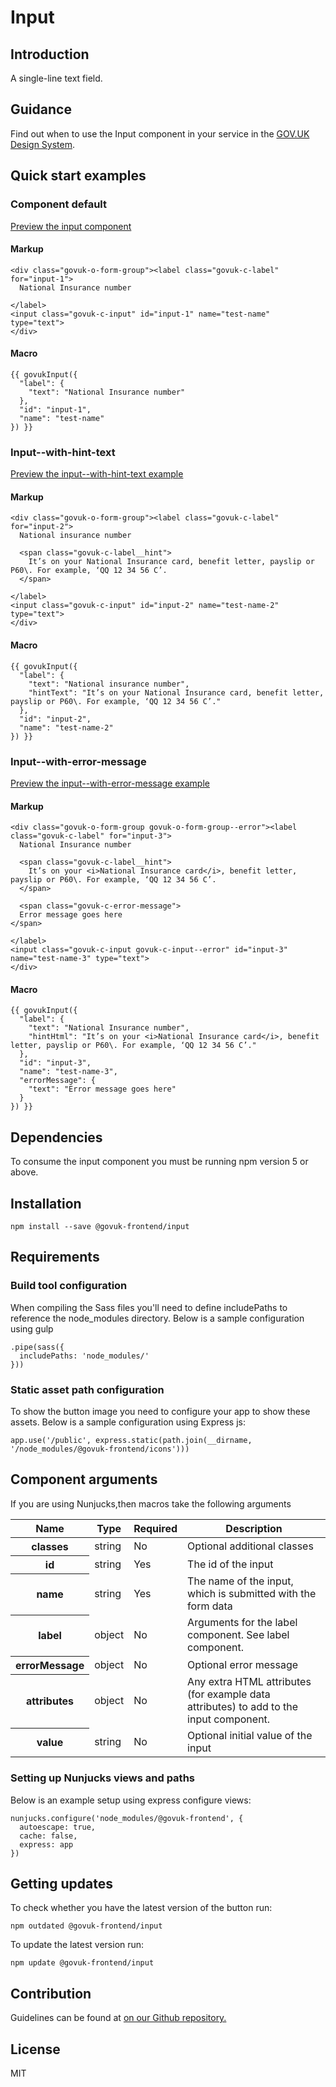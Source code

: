# Input

## Introduction

A single-line text field.

## Guidance

Find out when to use the Input component in your service in the [GOV.UK Design System](https://govuk-design-system-production.cloudapps.digital/components/text-input).

## Quick start examples

### Component default

[Preview the input component](http://govuk-frontend-review.herokuapp.com/components/input/preview)

#### Markup

    <div class="govuk-o-form-group"><label class="govuk-c-label" for="input-1">
      National Insurance number

    </label>
    <input class="govuk-c-input" id="input-1" name="test-name" type="text">
    </div>

#### Macro

    {{ govukInput({
      "label": {
        "text": "National Insurance number"
      },
      "id": "input-1",
      "name": "test-name"
    }) }}

### Input--with-hint-text

[Preview the input--with-hint-text example](http://govuk-frontend-review.herokuapp.com/components/input/with-hint-text/preview)

#### Markup

    <div class="govuk-o-form-group"><label class="govuk-c-label" for="input-2">
      National insurance number

      <span class="govuk-c-label__hint">
        It’s on your National Insurance card, benefit letter, payslip or P60\. For example, ‘QQ 12 34 56 C’.
      </span>

    </label>
    <input class="govuk-c-input" id="input-2" name="test-name-2" type="text">
    </div>

#### Macro

    {{ govukInput({
      "label": {
        "text": "National insurance number",
        "hintText": "It’s on your National Insurance card, benefit letter, payslip or P60\. For example, ‘QQ 12 34 56 C’."
      },
      "id": "input-2",
      "name": "test-name-2"
    }) }}

### Input--with-error-message

[Preview the input--with-error-message example](http://govuk-frontend-review.herokuapp.com/components/input/with-error-message/preview)

#### Markup

    <div class="govuk-o-form-group govuk-o-form-group--error"><label class="govuk-c-label" for="input-3">
      National Insurance number

      <span class="govuk-c-label__hint">
        It’s on your <i>National Insurance card</i>, benefit letter, payslip or P60\. For example, ‘QQ 12 34 56 C’.
      </span>

      <span class="govuk-c-error-message">
      Error message goes here
    </span>

    </label>
    <input class="govuk-c-input govuk-c-input--error" id="input-3" name="test-name-3" type="text">
    </div>

#### Macro

    {{ govukInput({
      "label": {
        "text": "National Insurance number",
        "hintHtml": "It’s on your <i>National Insurance card</i>, benefit letter, payslip or P60\. For example, ‘QQ 12 34 56 C’."
      },
      "id": "input-3",
      "name": "test-name-3",
      "errorMessage": {
        "text": "Error message goes here"
      }
    }) }}

## Dependencies

To consume the input component you must be running npm version 5 or above.

## Installation

    npm install --save @govuk-frontend/input

## Requirements

### Build tool configuration

When compiling the Sass files you'll need to define includePaths to reference the node_modules directory. Below is a sample configuration using gulp

    .pipe(sass({
      includePaths: 'node_modules/'
    }))

### Static asset path configuration

To show the button image you need to configure your app to show these assets. Below is a sample configuration using Express js:

    app.use('/public', express.static(path.join(__dirname, '/node_modules/@govuk-frontend/icons')))

## Component arguments

If you are using Nunjucks,then macros take the following arguments

<table class="govuk-c-table">

<thead class="govuk-c-table__head">

<tr class="govuk-c-table__row">

<th class="govuk-c-table__header" scope="col">Name</th>

<th class="govuk-c-table__header" scope="col">Type</th>

<th class="govuk-c-table__header" scope="col">Required</th>

<th class="govuk-c-table__header" scope="col">Description</th>

</tr>

</thead>

<tbody class="govuk-c-table__body">

<tr class="govuk-c-table__row">

<th class="govuk-c-table__header" scope="row">classes</th>

<td class="govuk-c-table__cell ">string</td>

<td class="govuk-c-table__cell ">No</td>

<td class="govuk-c-table__cell ">Optional additional classes</td>

</tr>

<tr class="govuk-c-table__row">

<th class="govuk-c-table__header" scope="row">id</th>

<td class="govuk-c-table__cell ">string</td>

<td class="govuk-c-table__cell ">Yes</td>

<td class="govuk-c-table__cell ">The id of the input</td>

</tr>

<tr class="govuk-c-table__row">

<th class="govuk-c-table__header" scope="row">name</th>

<td class="govuk-c-table__cell ">string</td>

<td class="govuk-c-table__cell ">Yes</td>

<td class="govuk-c-table__cell ">The name of the input, which is submitted with the form data</td>

</tr>

<tr class="govuk-c-table__row">

<th class="govuk-c-table__header" scope="row">label</th>

<td class="govuk-c-table__cell ">object</td>

<td class="govuk-c-table__cell ">No</td>

<td class="govuk-c-table__cell ">Arguments for the label component. See label component.</td>

</tr>

<tr class="govuk-c-table__row">

<th class="govuk-c-table__header" scope="row">errorMessage</th>

<td class="govuk-c-table__cell ">object</td>

<td class="govuk-c-table__cell ">No</td>

<td class="govuk-c-table__cell ">Optional error message</td>

</tr>

<tr class="govuk-c-table__row">

<th class="govuk-c-table__header" scope="row">attributes</th>

<td class="govuk-c-table__cell ">object</td>

<td class="govuk-c-table__cell ">No</td>

<td class="govuk-c-table__cell ">Any extra HTML attributes (for example data attributes) to add to the input component.</td>

</tr>

<tr class="govuk-c-table__row">

<th class="govuk-c-table__header" scope="row">value</th>

<td class="govuk-c-table__cell ">string</td>

<td class="govuk-c-table__cell ">No</td>

<td class="govuk-c-table__cell ">Optional initial value of the input</td>

</tr>

</tbody>

</table>

### Setting up Nunjucks views and paths

Below is an example setup using express configure views:

    nunjucks.configure('node_modules/@govuk-frontend', {
      autoescape: true,
      cache: false,
      express: app
    })

## Getting updates

To check whether you have the latest version of the button run:

    npm outdated @govuk-frontend/input

To update the latest version run:

    npm update @govuk-frontend/input

## Contribution

Guidelines can be found at [on our Github repository.](https://github.com/alphagov/govuk-frontend/blob/master/CONTRIBUTING.md "link to contributing guidelines on our github repository")

## License

MIT